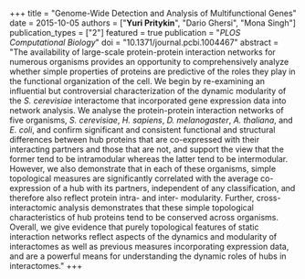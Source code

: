 +++
title = "Genome-Wide Detection and Analysis of Multifunctional Genes"
date = 2015-10-05
authors = ["**Yuri Pritykin**", "Dario Ghersi", "Mona Singh"]
publication_types = ["2"]
featured = true
publication = "*PLOS Computational Biology*"
doi = "10.1371/journal.pcbi.1004467"
abstract = "The availability of large-scale protein-protein interaction networks for numerous organisms provides an opportunity to comprehensively analyze whether simple properties of proteins are predictive of the roles they play in the functional organization of the cell. We begin by re-examining an influential but controversial characterization of the dynamic modularity of the *S. cerevisiae* interactome that incorporated gene expression data into network analysis. We analyse the protein-protein interaction networks of five organisms, *S. cerevisiae*, *H. sapiens*, *D. melanogaster*, *A. thaliana*, and *E. coli*, and confirm significant and consistent functional and structural differences between hub proteins that are co-expressed with their interacting partners and those that are not, and support the view that the former tend to be intramodular whereas the latter tend to be intermodular. However, we also demonstrate that in each of these organisms, simple topological measures are significantly correlated with the average co-expression of a hub with its partners, independent of any classification, and therefore also reflect protein intra- and inter- modularity. Further, cross-interactomic analysis demonstrates that these simple topological characteristics of hub proteins tend to be conserved across organisms. Overall, we give evidence that purely topological features of static interaction networks reflect aspects of the dynamics and modularity of interactomes as well as previous measures incorporating expression data, and are a powerful means for understanding the dynamic roles of hubs in interactomes."
+++

